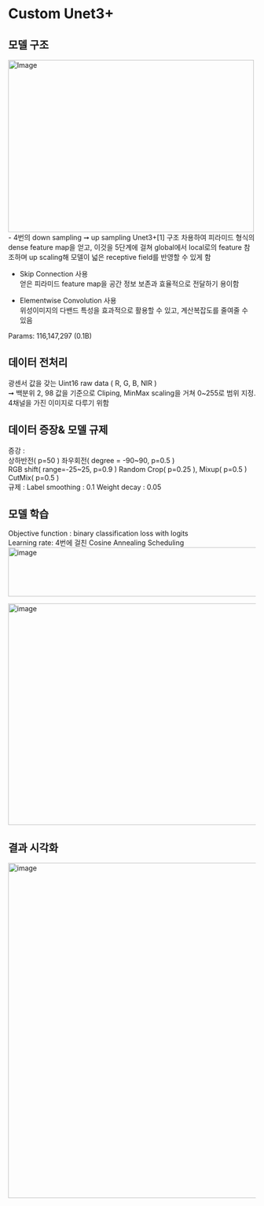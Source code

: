 # Custom Unet3+
## 모델 구조
<div class="pull-left">
   <img width="500" height="350" alt="Image" src="https://github.com/user-attachments/assets/f667f3b0-6b20-4d91-9ee8-901f6e90f866" />
</div>
<div class="pull-right">  
- 4번의 down sampling ➞ up sampling  
   Unet3+[1] 구조 차용하여 피라미드 형식의 dense feature map을 얻고, 이것을 5단계에 걸쳐 global에서 local로의 feature 참조하며 up scaling해 모델이 넓은 receptive field를 반영할 수 있게 함

- Skip Connection 사용  
   얻은 피라미드 feature map을 공간 정보 보존과 효율적으로 전달하기 용이함

- Elementwise Convolution 사용  
   위성이미지의 다밴드 특성을 효과적으로 활용할 수 있고, 계산복잡도를 줄여줄 수 있음
      
 Params: 116,147,297 (0.1B)  
</div>

## 데이터 전처리
   광센서 값을 갖는 Uint16 raw data ( R, G, B, NIR )  
   ➞ 백분위 2, 98 값을 기준으로 Cliping, MinMax scaling을 거쳐 0~255로 범위 지정. 4채널을 가진 이미지로 다루기 위함  
   
## 데이터 증장& 모델 규제
  증강 :  
     상하반전( p=50 )
     좌우회전( degree = \-90~90, p=0.5 )  
     RGB shift( range=\-25~25, p=0.9 )
     Random Crop( p=0.25 ), Mixup( p=0.5 )
     CutMix( p=0.5 )  
  규제 : 
      Label smoothing : 0.1 
      Weight decay : 0.05
## 모델 학습
Objective function : binary classification loss with logits  
Learning rate: 4번에 걸친 Cosine Annealing Scheduling  
<img width="521" height="100" alt="image" src="https://github.com/user-attachments/assets/46b89fae-8b2a-48e6-ba20-1ff44124108d" />

<img width="1000" height="450" alt="image" src="https://github.com/user-attachments/assets/d6d496e5-b6b5-4baf-b7f9-b4e7bb053ab7" />

## 결과 시각화
<img width="1956" height="681" alt="image" src="https://github.com/user-attachments/assets/079d9192-d75b-4de3-a0be-9b8be2e32d75" />

